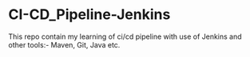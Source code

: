 # CI-CD_Pipeline-Jenkins
This repo contain my learning of ci/cd pipeline with use of Jenkins and other tools:- Maven, Git, Java etc.
